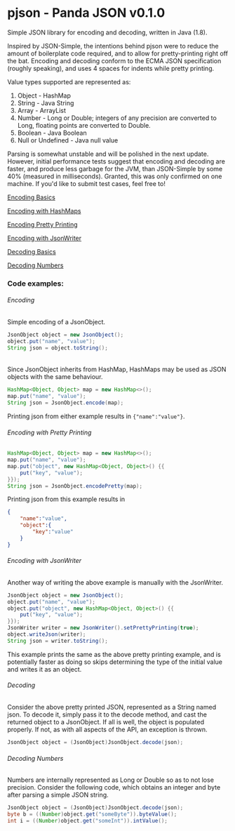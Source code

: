 # pjson - Panda JSON v0.1.0
Simple JSON library for encoding and decoding, written in Java (1.8).

Inspired by JSON-Simple, the intentions behind pjson were to reduce the amount of boilerplate code required, and to allow for pretty-printing right off the bat. Encoding and decoding conform to the ECMA JSON specification (roughly speaking), and uses 4 spaces for indents while pretty printing.

Value types supported are represented as:

1. Object - HashMap
2. String - Java String
3. Array - ArrayList
4. Number - Long or Double; integers of any precision are converted to Long, floating points are converted to Double.
5. Boolean - Java Boolean
6. Null or Undefined - Java null value

Parsing is somewhat unstable and will be polished in the next update. However, initial performance tests suggest that encoding and decoding are faster, and produce less garbage for the JVM, than JSON-Simple by some 40% (measured in milliseconds). Granted, this was only confirmed on one machine. If you'd like to submit test cases, feel free to!


[Encoding Basics](#encoding-basics)

[Encoding with HashMaps](#encoding-maps)

[Encoding Pretty Printing](#encoding-pretty)

[Encoding with JsonWriter](#encoding-jswriter)

[Decoding Basics](#decoding-basics)

[Decoding Numbers](#decoding-numbers)


### Code examples:
###### <a name="encoding-basics"></a> Encoding
Simple encoding of a JsonObject.
```java
JsonObject object = new JsonObject();
object.put("name", "value");
String json = object.toString();
```
###### <a name="encoding-maps"></a>
Since JsonObject inherits from HashMap, HashMaps may be used as JSON objects with the same behaviour.
```java
HashMap<Object, Object> map = new HashMap<>();
map.put("name", "value");
String json = JsonObject.encode(map);
```
Printing json from either example results in `{"name":"value"}`.
###### <a name="encoding-pretty"></a> Encoding with Pretty Printing
```java
HashMap<Object, Object> map = new HashMap<>();
map.put("name", "value");
map.put("object", new HashMap<Object, Object>() {{
    put("key", "value");
}});
String json = JsonObject.encodePretty(map);
```
Printing json from this example results in 
```json
{
    "name":"value",
    "object":{
        "key":"value"
    }
}
```
###### <a name="encoding-jswriter"></a> Encoding with JsonWriter
Another way of writing the above example is manually with the JsonWriter.
```java
JsonObject object = new JsonObject();
object.put("name", "value");
object.put("object", new HashMap<Object, Object>() {{
    put("key", "value");
}});
JsonWriter writer = new JsonWriter().setPrettyPrinting(true);
object.writeJson(writer);
String json = writer.toString();
```
This example prints the same as the above pretty printing example, and is potentially faster as doing so skips determining the type of the initial value and writes it as an object.
###### <a name="decoding-basics"></a> Decoding
Consider the above pretty printed JSON, represented as a String named json. To decode it, simply pass it to the decode method, and cast the returned object to a JsonObject. If all is well, the object is populated properly. If not, as with all aspects of the API, an exception is thrown.
```java
JsonObject object = (JsonObject)JsonObject.decode(json);
```

###### <a name="decoding-numbers"></a>Decoding Numbers
Numbers are internally represented as Long or Double so as to not lose precision. Consider the following code, which obtains an integer and byte after parsing a simple JSON string.
```java
JsonObject object = (JsonObject)JsonObject.decode(json);
byte b = ((Number)object.get("someByte")).byteValue();
int i = ((Number)object.get("someInt")).intValue();
```
